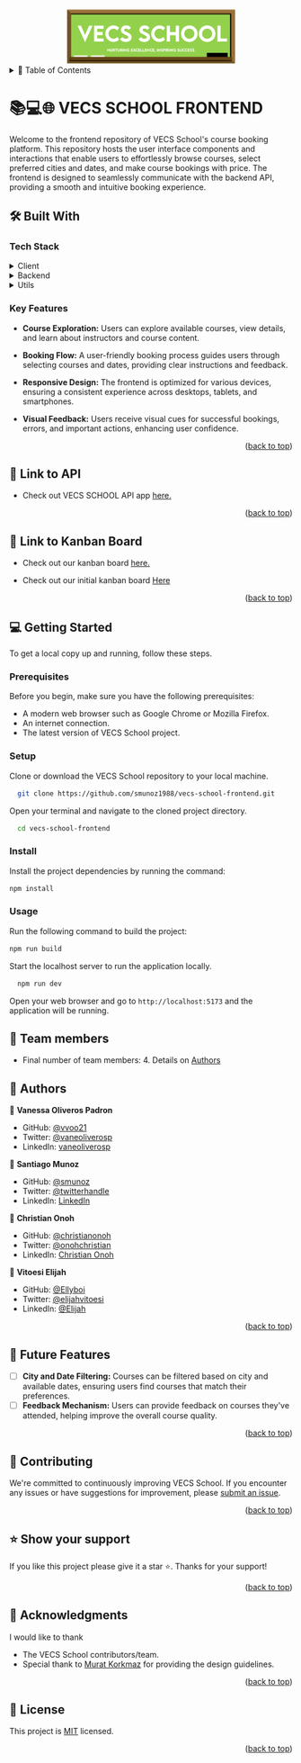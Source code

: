 <a name="readme-top"></a>

<div align="center">
  <img src="./src/assets/logo.png" alt="logo" width="300"  height="auto" />
  <br/>

  <!-- <h3><b>VECS SCHOOL</b></h3> -->

</div>

<!-- TABLE OF CONTENTS -->
<details>
<summary> 📗 Table of Contents</summary>

- [📖 About the Project](#about-project)
  - [🛠 Built With](#built-with)
    - [Tech Stack](#tech-stack)
    - [Key Features](#key-features)
  - [🚀 Link to VECS School API](#live-demo)
  - [🚀 Link to VECS School Kanban Board](#kanban)
- [💻 Getting Started](#getting-started)
  - [Setup](#setup)
  - [Prerequisites](#prerequisites)
  - [Install](#install)
  - [Usage](#usage)
- [👥 Team](#team)
- [👥 Authors](#authors)
- [🔭 Future Features](#future-features)
- [🤝 Contributing](#contributing)
- [⭐️ Show your support](#support)
- [🙏 Acknowledgements](#acknowledgements)
<!-- - [❓ FAQ (OPTIONAL)](#faq) -->
- [📝 License](#license)
</details>
<!-- PROJECT DESCRIPTION -->

# 📚💻🌐 VECS SCHOOL FRONTEND <a name="about-project"></a>

Welcome to the frontend repository of VECS School's course booking platform. This repository hosts the user interface components and interactions that enable users to effortlessly browse courses, select preferred cities and dates, and make course bookings with price. The frontend is designed to seamlessly communicate with the backend API, providing a smooth and intuitive booking experience.

## 🛠 Built With <a name="built-with"></a>

### Tech Stack <a name="tech-stack"></a>

<details>
  <summary>Client</summary>
  <ul>
    <li>Library: <a href="https://react.dev/">React</a></li>
    <li>State management: <a href="https://redux.js.org/">Redux</a></li>
    <li>Styling: CSS</li>
  </ul>
</details>

<details>
  <summary>Backend</summary>
  <ul>
    <li>API Integration: <a href="https://github.com/christianonoh/vecs-school-backend/">VECS School API</a></li>
  </ul>
</details>

<details>
  <summary>Utils</summary>
  <ul>
    <li>Testing Framework: <a href="https://jestjs.io/">Jest</a></li>
    <li>Package Manager: Node Package Manager(npm)</li>
  </ul>
</details>

<!-- Features -->

### Key Features <a name="key-features"></a>

- **Course Exploration:** Users can explore available courses, view details, and learn about instructors and course content.

- **Booking Flow:** A user-friendly booking process guides users through selecting courses and dates, providing clear instructions and feedback.

- **Responsive Design:** The frontend is optimized for various devices, ensuring a consistent experience across desktops, tablets, and smartphones.

- **Visual Feedback:** Users receive visual cues for successful bookings, errors, and important actions, enhancing user confidence.

<p align="right">(<a href="#readme-top">back to top</a>)</p>

<!-- LIVE DEMO -->

## 🚀 Link to API<a name="live-demo"></a>

- Check out VECS SCHOOL API app [here.](https://github.com/christianonoh/vecs-school-backend/)

<p align="right">(<a href="#readme-top">back to top</a>)</p> 

<!-- KANBAN BOARD -->

## 🚀 Link to Kanban Board <a name="kanban"></a>

- Check out our kanban board [here.](https://github.com/users/christianonoh/projects/6/views/1)

- Check out our initial kanban board <a href='./src/assets/kanban0.png'>Here</a>

<p align="right">(<a href="#readme-top">back to top</a>)</p>

<!-- GETTING STARTED -->

## 💻 Getting Started <a name="getting-started"></a>

To get a local copy up and running, follow these steps.

### Prerequisites

Before you begin, make sure you have the following prerequisites:
- A modern web browser such as Google Chrome or Mozilla Firefox.
- An internet connection.
- The latest version of VECS School project.
### Setup

Clone or download the VECS School repository to your local machine.
```sh
  git clone https://github.com/smunoz1988/vecs-school-frontend.git
```
Open your terminal and navigate to the cloned project directory.
```sh
  cd vecs-school-frontend
```

### Install

Install the project dependencies by running the command:
```sh
npm install
```

### Usage
Run the following command to build the project:
```sh
npm run build
```

Start the localhost server to run the application locally.
```sh
  npm run dev
```
Open your web browser and go to `http://localhost:5173` and the application will be running.

## 🚀 Team members<a name="team"></a>

- Final number of team members: 4. Details on [Authors](#authors)

## 👥 Authors <a name="authors"></a>

👤 **Vanessa Oliveros Padron**

- GitHub: [@vvoo21](https://github.com/vvoo21)
- Twitter: [@vaneoliverosp](https://twitter.com/vaneoliverosp)
- LinkedIn: [vaneoliverosp](https://www.linkedin.com/in/vaneoliverosp/)

👤 **Santiago Munoz**

- GitHub: [@smunoz](https://github.com/smunoz1988)
- Twitter: [@twitterhandle](https://twitter.com/Santiag24209785)
- LinkedIn: [LinkedIn](https://www.linkedin.com/in/santiago-munoz-0b2b1a260)

👤 **Christian Onoh**

- GitHub: [@christianonoh](https://github.com/christianonoh)
- Twitter: [@onohchristian](https://twitter.com/onohchristian)
- LinkedIn: [Christian Onoh](https://www.linkedin.com/in/christianonoh)

👤 **Vitoesi Elijah**

- GitHub: [@Ellyboi](https://github.com/Ellyboi)
- Twitter: [@elijahvitoesi](https://twitter.com/elijahvitoesi)
- LinkedIn: [@Elijah](https://www.linkedin.com/in/vitoesi-elijah-61961611a/)

<p align="right">(<a href="#readme-top">back to top</a>)</p>

<!-- FUTURE FEATURES -->

## 🔭 Future Features <a name="future-features"></a>

- [ ] **City and Date Filtering:** Courses can be filtered based on city and available dates, ensuring users find courses that match their preferences.
- [ ] **Feedback Mechanism:** Users can provide feedback on courses they've attended, helping improve the overall course quality.
<p align="right">(<a href="#readme-top">back to top</a>)</p>

<!-- CONTRIBUTING -->

## 🤝 Contributing <a name="contributing"></a>

We're committed to continuously improving VECS School. If you encounter any issues or have suggestions for improvement, please [submit an issue](https://github.com/smunoz1988/vecs-school-frontend/issues).

<p align="right">(<a href="#readme-top">back to top</a>)</p>

<!-- SUPPORT -->

## ⭐️ Show your support <a name="support"></a>

If you like this project please give it a star ⭐️. Thanks for your support!

<p align="right">(<a href="#readme-top">back to top</a>)</p>

<!-- ACKNOWLEDGEMENTS -->

## 🙏 Acknowledgments <a name="acknowledgements"></a>
I would like to thank 
- The VECS School contributors/team.
- Special thank to [Murat Korkmaz](https://www.behance.net/gallery/26425031/Vespa-Responsive-Redesign) for providing the design guidelines.

<p align="right">(<a href="#readme-top">back to top</a>)</p>


<!-- LICENSE -->

## 📝 License <a name="license"></a>

This project is [MIT](./LICENSE) licensed.

<p align="right">(<a href="#readme-top">back to top</a>)</p>
